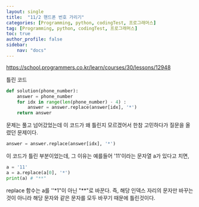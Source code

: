 ```yaml
---
layout: single
title:  "11/2 핸드폰 번호 가리기"
categories: [Programming, python, codingTest, 프로그래머스]
tag: [Programming, python, codingTest, 프로그래머스]
toc: true
author_profile: false
sidebar:
    nav: "docs"
---
```




https://school.programmers.co.kr/learn/courses/30/lessons/12948

틀린 코드

```python
def solution(phone_number):
    answer = phone_number
    for idx in range(len(phone_number) - 4) :
        answer = answer.replace(answer[idx], '*')
    return answer
```

문제는 풀고 넘어갔었는데 이 코드가 왜 틀린지 모르겠어서 한참 고민하다가 질문을 올렸던 문제이다.

```python
answer = answer.replace(answer[idx], '*')
```

이 코드가 틀린 부분이었는데, 그 이유는 예를들어 '11'이라는 문자열 a가 있다고 치면,

```python
a = '11'
a = a.replace(a[0], '*')
print(a) # "**"
```

replace 함수는 a를 ''*1"이 아닌 "**"로 바꾼다. 즉, 해당 인덱스 자리의 문자만 바꾸는것이 아니라 해당 문자와 같은 문자를 모두 바꾸기 때문에 틀린것이다.